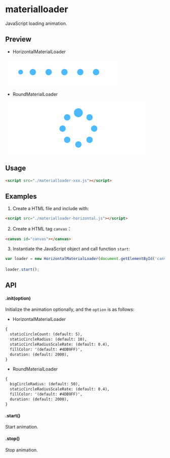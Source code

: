 # materialloader
JavaScript loading animation. 

## Preview 
* HorizontalMaterialLoader

![HorizontalMaterialLoader](https://github.com/adamearthhuang/MaterialLoader/blob/master/screenshot/materialloader-horizontal.gif)

* RoundMaterialLoader

![RoundMaterialLoader](https://github.com/adamearthhuang/MaterialLoader/blob/master/screenshot/materialloader-round.gif)

## Usage
```html
<script src="./materialloader-xxx.js"></script>
```

## Examples
1. Create a HTML file and include with:
```html
<script src="./materialloader-horizontal.js"></script>
```

2. Create a HTML tag `canvas`：
```html
<canvas id="canvas"></canvas>
```

3. Instantiate the JavaScript object and call function `start`:
```javascript
var loader = new HorizontalMaterialLoader(document.getElementById('canvas'));

loader.start();
```

## API
#### .init(option)
Initialize the animation optionally, and the `option` is as follows:

* HorizontalMaterialLoader
```
{
  staticCircleCount: (default: 5),
  staticCircleRadius: (default: 10),
  staticCircleRadiusScaleRate: (default: 0.4),
  fillColor: '(default: #4DB9FF)',
  duration: (default: 2000),
}
```

* RoundMaterialLoader
```
{
  bigCircleRadius: (default: 50),
  staticCircleRadiusScaleRate: (default: 0.4),
  fillColor: '(default: #4DB9FF)',
  duration: (default: 2000),
}
```

#### .start() 
Start animation.

#### .stop() 
Stop animation.
